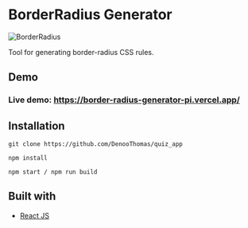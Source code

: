# BorderRadius Generator
![BorderRadius](https://user-images.githubusercontent.com/110465703/204521182-45ef2095-34c2-4ee3-a111-0364bfc1641c.png)

Tool for generating border-radius CSS rules.

## Demo
### Live demo: https://border-radius-generator-pi.vercel.app/

## Installation

```
git clone https://github.com/DenooThomas/quiz_app

npm install

npm start / npm run build
```

## Built with
- [React JS](https://reactjs.org/)
